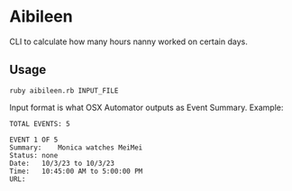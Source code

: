# Aibileen

CLI to calculate how many hours nanny worked on certain days.

## Usage

`ruby aibileen.rb INPUT_FILE`

Input format is what OSX Automator outputs as Event Summary.
Example:

```
TOTAL EVENTS: 5

EVENT 1 OF 5
Summary:	Monica watches MeiMei
Status:	none
Date:	10/3/23 to 10/3/23
Time:	10:45:00 AM to 5:00:00 PM
URL:	
```
